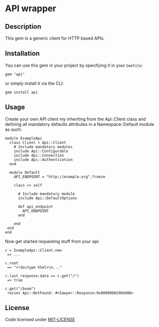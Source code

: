 # API wrapper

## Description

This gem is a generic client for HTTP based APIs.

## Installation

You can use this gem in your project by specifying it in your `Gemfile`:

```
gem "api"
```

or simply install it via the CLI:

```
gem install api
```

## Usage

Create your own API client my inheriting from the Api::Client class and defining all mandatory defaults attributes in a Namespace::Default module as such:

```
module ExampleApi
  class Client < Api::Client
    # Include mandatory modules
    include Api::Configurable
    include Api::Connection
    include Api::Authentication
  end

  module Default
    API_ENDPOINT = "http://example.org".freeze

    class << self

      # Include mandatory module
      include Api::DefaultOptions

      def api_endpoint
        API_ENDPOINT
      end

    end
 end
end
```

Now get started requesting stuff from your api:

```
c = ExampleApi::Client.new
 => ...

c.root
 => "<!doctype html>\n..."

c.last_response.data == c.get("/")
 => true

c.get("/boom")
 raises Api::NotFound: #<Sawyer::Response:0x000000029bb908>
```

## License

Code licensed under [MIT-LICENSE](https://github.com/paulrbr/api/blob/master/MIT-LICENSE)
